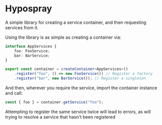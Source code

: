 # Hypospray

A simple library for creating a service container, and then requesting services from it.

Using the library is as simple as creating a container via:

```typescript
interface AppServices {
    foo: FooService;
    bar: BarService;
}

export const container = createContainer<AppServices>()
    .register("foo", () => new FooService()) // Register a factory
    .register("bar", new BarService()); // Register a singleton
```

And then, wherever you require the service, import the container instance and call:

```typescript
const { foo } = container.getService("foo");
```

Attempting to register the same service twice will lead to errors, as will trying to resolve a service that hasn't been registered
